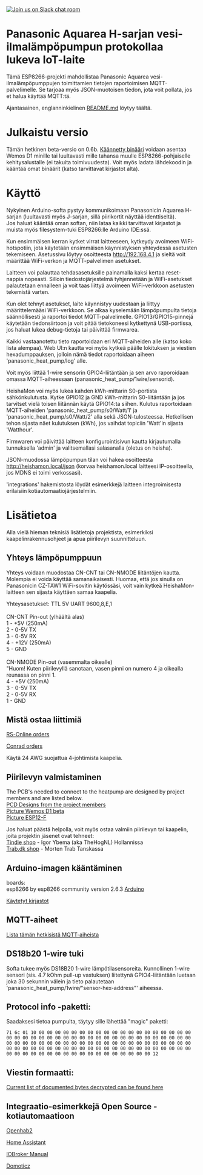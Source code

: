 [![Join us on Slack chat room](https://img.shields.io/badge/Slack-Join%20the%20chat%20room-orange)](https://join.slack.com/t/panasonic-wemos/shared_invite/enQtODg2MDY0NjE1OTI3LTgzYjkwMzIwNTAwZTMyYzgwNDQ1Y2QxYjkwODg3NjMyN2MyM2ViMDM3Yjc3OGE3MGRiY2FkYzI4MzZiZDVkNGE)


# Panasonic Aquarea H-sarjan vesi-ilmalämpöpumpun protokollaa lukeva IoT-laite

Tämä ESP8266-projekti mahdollistaa Panasonic Aquarea vesi-ilmalämpöpumppujen toimittamien tietojen raportoimisen MQTT-palvelimelle. Se tarjoaa myös JSON-muotoisen tiedon, jota voit pollata, jos et halua käyttää MQTT:tä.

Ajantasainen, englanninkielinen [README.md](README.md) löytyy täältä.

# Julkaistu versio

Tämän hetkinen beta-versio on 0.6b. [Käännetty binääri](binaries/HeishaMon.ino.d1-v0.6.bin) voidaan asentaa Wemos D1 minille tai luultavasti mille tahansa muulle ESP8266-pohjaiselle kehitysalustalle (ei takuita toimivuudesta). Voit myös ladata lähdekoodin ja kääntää omat binäärit (katso tarvittavat kirjastot alta).

# Käyttö

Nykyinen Arduino-softa pystyy kommunikoimaan Panasonicin Aquarea H-sarjan (luultavasti myös J-sarjan, sillä piirikortit näyttää identtiseltä). \
Jos haluat kääntää oman softan, niin lataa kaikki tarvittavat kirjastot ja muista myös filesystem-tuki ESP8266:lle Arduino IDE:ssä.

Kun ensimmäisen kerran kytket virrat laitteeseen, kytkeydy avoimeen WiFi-hotspotiin, jota käytetään ensimmäisen käynnistyksen yhteydessä asetusten tekemiseen. Asetussivu löytyy osoitteesta http://192.168.4.1 ja sieltä voit määrittää WiFi-verkon ja MQTT-palvelimen asetukset.

Laitteen voi palauttaa tehdasasetuksille painamalla kaksi kertaa reset-nappia nopeasti. Silloin tiedostojärjestelmä tyhjennetään ja WiFi-asetukset palautetaan ennalleen ja voit taas liittyä avoimeen WiFi-verkkoon asetusten tekemistä varten.

Kun olet tehnyt asetukset, laite käynnistyy uudestaan ja liittyy määrittelemääsi WiFi-verkkoon. Se alkaa kyselemään lämpöpumpulta tietoja säännöllisesti ja raportoi tiedot MQTT-palvelimelle. GPIO13/GPIO15-pinnejä käytetään tiedonsiirtoon ja voit pitää tietokoneesi kytkettynä USB-portissa, jos haluat lukea debug-tietoja tai päivittää firmwarea.

Kaikki vastaanotettu tieto raportoidaan eri MQTT-aiheiden alle (katso koko lista alempaa). Web UI:n kautta voi myös kytkeä päälle lokituksen ja viestien hexadumppauksen, jolloin nämä tiedot raportoidaan aiheen 'panasonic_heat_pump/log' alle.

Voit myös liittää 1-wire sensorin GPIO4-liitäntään ja sen arvo raporoidaan omassa MQTT-aiheessaan (panasonic_heat_pump/1wire/sensorid).

HeishaMon voi myös lukea kahden kWh-mittarin S0-portista sähkönkulutusta. Kytke GPIO12 ja GND kWh-mittarin S0-liitäntään ja jos tarvitset vielä toisen liitännän käytä GPIO14:ta siihen. Kulutus raportoidaan MQTT-aiheiden 'panasonic_heat_pump/s0/Watt/1' ja 'panasonic_heat_pump/s0/Watt/2' alla sekä JSON-tulosteessa. Hetkellisen tehon sijasta näet kulutuksen (kWh), jos vaihdat topiciin 'Watt'in sijasta 'Watthour'.

Firmwaren voi päivittää laitteen konfigurointisivun kautta kirjautumalla tunnuksella 'admin' ja valitsemallasi salasanalla (oletus on heisha).

JSON-muodossa lämpöpumpun tilan voi hakea osoitteesta http://heishamon.local/json (korvaa heishamon.local laitteesi IP-osoitteella, jos MDNS ei toimi verkossasi).

'integrations' hakemistosta löydät esimerkkejä laitteen integroimisesta erilaisiin kotiautomaatiojärjestelmiin.

# Lisätietoa

Alla vielä hieman teknisiä lisätietoja projektista, esimerkiksi kaapelinrakennusohjeet ja apua piirilevyn suunnitteluun.

## Yhteys lämpöpumppuun

Yhteys voidaan muodostaa CN-CNT tai CN-NMODE liitäntöjen kautta. Molempia ei voida käyttää samanaikaisesti. Huomaa, että jos sinulla on Panasonicin CZ-TAW1 WiFi-sovitin käytössäsi, voit vain kytkeä HeishaMon-laitteen sen sijasta käyttäen samaa kaapelia.

Yhteysasetukset: TTL 5V UART 9600,8,E,1 \
\
CN-CNT Pin-out (ylhäältä alas) \
1 - +5V (250mA)  \
2 - 0-5V TX  \
3 - 0-5V RX  \
4 - +12V (250mA) \
5 - GND \
 \
CN-NMODE Pin-out (vasemmalta oikealle) \
"Huom! Kuten piirilevyllä sanotaan, vasen pinni on numero 4 ja oikealla reunassa on pinni 1. \
4 - +5V (250mA)  \
3 - 0-5V TX  \
2 - 0-5V RX  \
1 - GND

## Mistä ostaa liittimiä 
[RS-Online orders](Connectors_RSO.md)

[Conrad orders](Connectors_Conrad.md)

Käytä 24 AWG suojattua 4-johtimista kaapelia.

## Piirilevyn valmistaminen 
The PCB's needed to connect to the heatpump are designed by project members and are listed below. \
[PCD Designs from the project members](PCB_Designs.md) \
[Picture Wemos D1 beta](WEMOSD1.JPG) \
[Picture ESP12-F](NewHeishamon.JPG)

Jos haluat päästä helpolla, voit myös ostaa valmiin piirilevyn tai kaapelin, joita projektin jäsenet ovat tehneet: \
[Tindie shop](https://www.tindie.com/stores/thehognl/) - Igor Ybema (aka TheHogNL) Hollannissa \
[Trab.dk shop](https://www.trab.dk/en/search?controller=search&orderby=position&orderway=desc&search_query=panasonic&submit_search=) - Morten Trab Tanskassa


## Arduino-imagen kääntäminen 
boards: \
esp8266 by esp8266 community version 2.6.3 [Arduino](https://github.com/esp8266/Arduino/releases/tag/2.6.3)

[Käytetyt kirjastot](LIBSUSED.md)


## MQTT-aiheet 
[Lista tämän hetkisistä MQTT-aiheista](MQTT-Topics.md)

## DS18b20 1-wire tuki

Softa tukee myös DS18B20 1-wire lämpötilasensoreita. Kunnollinen 1-wire sensori (sis. 4.7 kOhm pull-up vastuksen) liitettynä GPIO4-liitäntään luetaan joka 30 sekunnin välein ja tieto palautetaan 'panasonic_heat_pump/1wire/"sensor-hex-address"' aiheessa.
 
## Protocol info -paketti:
Saadaksesi tietoa pumpulta, täytyy sille lähettää "magic" paketti:

`71 6c 01 10 00 00 00 00 00 00 00 00 00 00 00 00 00 00 00 00 00 00 00 00 00 00 00 00 00 00 00 00 00 00 00 00 00 00 00 00 00 00 00 00 00 00 00 00 00 00 00 00 00 00 00 00 00 00 00 00 00 00 00 00 00 00 00 00 00 00 00 00 00 00 00 00 00 00 00 00 00 00 00 00 00 00 00 00 00 00 00 00 00 00 00 00 00 00 00 00 00 00 00 00 00 00 00 00 00 00 12`


## Viestin formaatti: 
[Current list of documented bytes decrypted can be found here](ProtocolByteDecrypt.md)


## Integraatio-esimerkkejä Open Source -kotiautomaatioon
[Openhab2](Integrations/Openhab2)

[Home Assistant](https://github.com/Egyras/HeishaMon/tree/master/Integrations/Home%20Assistant)

[IOBroker Manual](Integrations/ioBroker_manual)

[Domoticz](Integrations/Domoticz)

